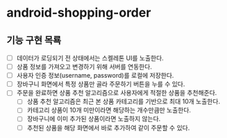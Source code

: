 # android-shopping-order

## 기능 구현 목룍
- [ ] 데이터가 로딩되기 전 상태에서는 스켈레톤 UI를 노출한다.
- [ ] 상품 정보를 가져오고 변경하기 위해 서버를 연동한다.
- [ ] 사용자 인증 정보(username, password)를 로컬에 저장한다.
- [ ] 장바구니 화면에서 특정 상품만 골라 주문하기 버튼을 누를 수 있다.
- [ ] 주문을 완료하면 상품 추천 알고리즘으로 사용자에게 적절한 상품을 추천해준다.
  - [ ] 상품 추천 알고리즘은 최근 본 상품 카테고리를 기반으로 최대 10개 노출한다.
  - [ ] 카테고리 상품이 10개 미만이라면 해당하는 개수만큼만 노출한다.
  - [ ] 장바구니에 이미 추가된 상품이라면 노출하지 않는다.
  - [ ] 추천된 상품을 해당 화면에서 바로 추가하여 같이 주문할 수 있다.
